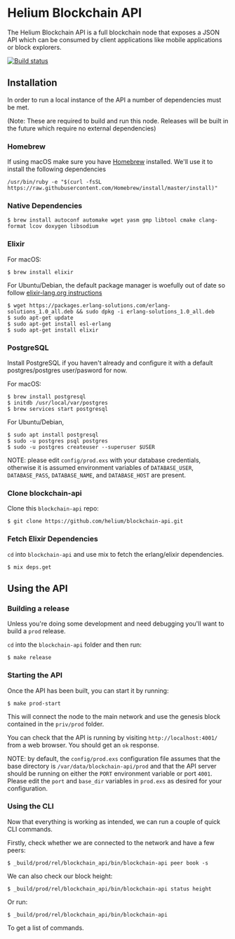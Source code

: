# Helium Blockchain API

The Helium Blockchain API is a full blockchain node that exposes a JSON API which can be consumed by client applications like mobile applications or block explorers.

[![Build status](https://badge.buildkite.com/1c819cef9216a66d6b7132c8b085d36bb915f141d1fd3337e3.svg)](https://buildkite.com/helium/blockchain-api)

## Installation

In order to run a local instance of the API a number of dependencies must be met.

(Note: These are required to build and run this node. Releases will be built in the future which require no external dependencies)

### Homebrew

If using macOS make sure you have [Homebrew](https://brew.sh/) installed. We'll use it to install the following dependencies

```
/usr/bin/ruby -e "$(curl -fsSL https://raw.githubusercontent.com/Homebrew/install/master/install)"
```

### Native Dependencies

```
$ brew install autoconf automake wget yasm gmp libtool cmake clang-format lcov doxygen libsodium
```

### Elixir

For macOS:
```
$ brew install elixir
```

For Ubuntu/Debian, the default package manager is woefully out of date so follow [elixir-lang.org instructions](https://elixir-lang.org/install.html#unix-and-unix-like)
```
$ wget https://packages.erlang-solutions.com/erlang-solutions_1.0_all.deb && sudo dpkg -i erlang-solutions_1.0_all.deb
$ sudo apt-get update
$ sudo apt-get install esl-erlang
$ sudo apt-get install elixir
```

### PostgreSQL

Install PostgreSQL if you haven't already and configure it with a default postgres/postgres user/pasword for now.

For macOS:

```
$ brew install postgresql
$ initdb /usr/local/var/postgres
$ brew services start postgresql

```

For Ubuntu/Debian,
```
$ sudo apt install postgresql
$ sudo -u postgres psql postgres
$ sudo -u postgres createuser --superuser $USER
```

NOTE: please edit `config/prod.exs` with your database credentials, otherwise it is assumed environment variables of `DATABASE_USER`, `DATABASE_PASS`, `DATABASE_NAME`, and `DATABASE_HOST` are present.

### Clone blockchain-api

Clone this `blockchain-api` repo:

```
$ git clone https://github.com/helium/blockchain-api.git
```

### Fetch Elixir Dependencies

`cd` into `blockchain-api` and use mix to fetch the erlang/elixir dependencies.

```
$ mix deps.get
```

## Using the API

### Building a release

Unless you're doing some development and need debugging you'll want to build a `prod` release.

`cd` into the `blockchain-api` folder and then run:

```
$ make release
```

### Starting the API

Once the API has been built, you can start it by running:

```
$ make prod-start
```

This will connect the node to the main network and use the genesis block contained in the `priv/prod` folder.

You can check that the API is running by visiting `http://localhost:4001/` from a web browser. You should get an `ok` response.

NOTE: by default, the `config/prod.exs` configuration file assumes that the base directory is `/var/data/blockchain-api/prod` and that the API server should be running on either the `PORT` environment variable or port `4001`. Please edit the `port` and `base_dir` variables in `prod.exs` as desired for your configuration.

### Using the CLI

Now that everything is working as intended, we can run a couple of quick CLI commands. 

Firstly, check whether we are connected to the network and have a few peers:

```
$ _build/prod/rel/blockchain_api/bin/blockchain-api peer book -s
````

We can also check our block height:

```
$ _build/prod/rel/blockchain_api/bin/blockchain-api status height
````

Or run:

```
$ _build/prod/rel/blockchain_api/bin/blockchain-api
````

To get a list of commands.
